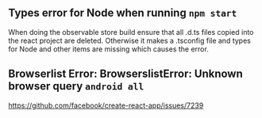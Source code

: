 ## Types error for Node when running `npm start`

When doing the observable store build ensure that all .d.ts files copied into the react project are deleted. Otherwise it makes a .tsconfig file
and types for Node and other items are missing which causes the error.

## Browserlist Error: BrowserslistError: Unknown browser query `android all`

https://github.com/facebook/create-react-app/issues/7239